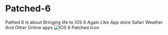 # Patched-6
Pathed 6 Is about Bringing life to IOS 6 Again LIke App store Safari Weather And Other Online apps
![IOS 6 Patched Icon](https://github.com/user-attachments/assets/0d15d77c-24b7-42d8-be7a-a638b1ce1bd9)

